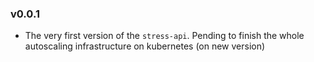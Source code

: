 ### v0.0.1
- The very first version of the `stress-api`. Pending to finish the whole autoscaling infrastructure on kubernetes 
(on new version) 